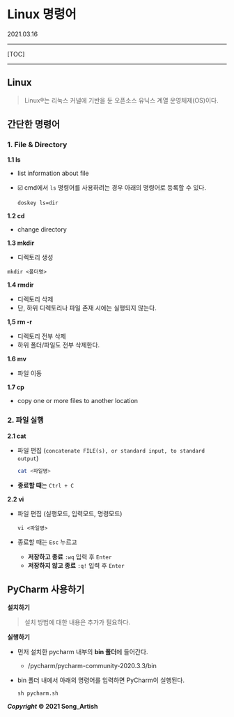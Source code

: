 # Linux 명령어

2021.03.16

---

[TOC]



---



## Linux

> Linux®는 리눅스 커널에 기반을 둔 오픈소스 유닉스 계열 운영체제(OS)이다.



## 간단한 명령어

### 1. File & Directory

**1.1 ls**

- list information about file

- :ballot_box_with_check: cmd에서 `ls` 명령어를 사용하려는 경우 아래의 명령어로 등록할 수 있다.

  ```shell
  doskey ls=dir
  ```

**1.2 cd**

- change directory

**1.3 mkdir**

- 디렉토리 생성

```shell
mkdir <폴더명>
```

**1.4 rmdir**

- 디렉토리 삭제
- 단, 하위 디렉토리나 파일 존재 시에는 실행되지 않는다.

**1,5 rm -r**

- 디렉토리 전부 삭제
- 하위 폴더/파일도 전부 삭제한다.

**1.6 mv**

- 파일 이동

**1.7 cp**

- copy one or more files to another location



### 2. 파일 실행

**2.1 cat**

- 파일 편집 (`concatenate FILE(s), or standard input, to standard output`)

  ```sh
  cat <파일명>
  ```

- **종료할 때**는 `Ctrl + C`

**2.2 vi**

- 파일 편집 (실행모드, 입력모드, 명령모드)

  ```shell
  vi <파일명>
  ```

- 종료할 때는 `Esc` 누르고

  - **저장하고 종료** `:wq` 입력 후 `Enter`
  - **저장하지 않고 종료** `:q!` 입력 후 `Enter`



## PyCharm 사용하기

**설치하기**

> 설치 방법에 대한 내용은 추가가 필요하다.

**실행하기**

- 먼저 설치한 pycharm 내부의 **bin 폴더**에 들어간다.

  - /pycharm/pycharm-community-2020.3.3/bin

- bin 폴더 내에서 아래의 명령어를 입력하면 PyCharm이 실행된다.

  ```shell
  sh pycharm.sh
  ```

  

***Copyright* © 2021 Song_Artish**